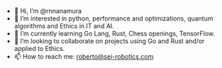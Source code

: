 - 👋 Hi, I’m @rnnanamura
- 👀 I’m interested in python, performance and optimizations, quantum algorithms and Ethics in IT and AI.
- 🌱 I’m currently learning Go Lang, Rust, Chess openings, TensorFlow.
- 💞️ I’m looking to collaborate on projects using Go and Rust and/or applied to Ethics.
- 📫 How to reach me: roberto@sei-robotics.com 

<!---
rnnanamura/rnnanamura is a ✨ special ✨ repository because its `README.md` (this file) appears on your GitHub profile.
You can click the Preview link to take a look at your changes.
--->
